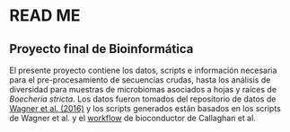 # READ ME
## Proyecto final de Bioinformática

El presente proyecto contiene los datos, scripts e información necesaria para el pre-procesamiento de secuencias crudas, 
hasta los análisis de diversidad para muestras de microbiomas asociados a hojas y raíces de *Boecheria stricta*. 
Los datos fueron tomados del repositorio de datos de [Wagner et al. (2016)](http://dx.doi.org/10.1038/ncomms12151) y los scripts 
generados están basados en los scripts de Wagner et al. y el [workflow](https://f1000research.com/articles/5-1492/v1) de bioconductor de Callaghan et al.
